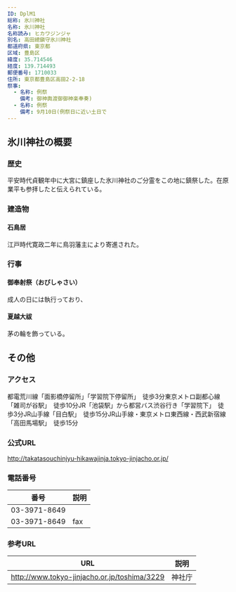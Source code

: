 ```yaml
---
ID: DplM1
総称: 氷川神社
名称: 氷川神社
名称読み: ヒカワジンジャ
別名: 高田總鎭守氷川神社
都道府県: 東京都
区域: 豊島区
緯度: 35.714546
経度: 139.714493
郵便番号: 1710033
住所: 東京都豊島区高田2-2-18
祭事:
  - 名称: 例祭
    備考: 御神輿渡御御神楽奉奏)
  - 名称: 例祭
    備考: 9月10日(例祭日に近い土日で
---
```


## 氷川神社の概要

### 歴史

平安時代貞観年中に大宮に鎮座した氷川神社のご分霊をこの地に鎮祭した。在原業平も参拝したと伝えられている。

### 建造物

#### 石鳥居

江戸時代寛政二年に鳥羽藩主により寄進された。

### 行事

#### 御奉射祭（おびしゃさい）

成人の日には執行っており、

#### 夏越大祓

茅の輪を飾っている。

## その他

### アクセス

都電荒川線「面影橋停留所」「学習院下停留所」　徒歩3分東京メトロ副都心線「雑司が谷駅」　徒歩10分JR「池袋駅」から都営バス渋谷行き「学習院下」　徒歩3分JR山手線「目白駅」　徒歩15分JR山手線・東京メトロ東西線・西武新宿線「高田馬場駅」　徒歩15分

### 公式URL

http://takatasouchinjyu-hikawajinja.tokyo-jinjacho.or.jp/

### 電話番号

| 番号         | 説明 |
| ------------ | ---- |
| 03-3971-8649 |      |
| 03-3971-8649 | fax  |

### 参考URL

| URL                                          | 説明   |
| -------------------------------------------- | ------ |
| http://www.tokyo-jinjacho.or.jp/toshima/3229 | 神社庁 |
